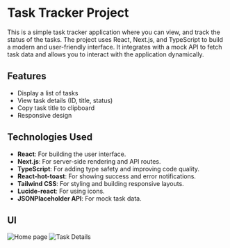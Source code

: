 # Task Tracker Project

This is a simple task tracker application where you can view, and track the status of the tasks. The project uses React, Next.js, and TypeScript to build a modern and user-friendly interface. It integrates with a mock API to fetch task data and allows you to interact with the application dynamically.

## Features

- Display a list of tasks
- View task details (ID, title, status)
- Copy task title to clipboard
- Responsive design

## Technologies Used

- **React**: For building the user interface.
- **Next.js**: For server-side rendering and API routes.
- **TypeScript**: For adding type safety and improving code quality.
- **React-hot-toast**: For showing success and error notifications.
- **Tailwind CSS**: For styling and building responsive layouts.
- **Lucide-react**: For using icons.
- **JSONPlaceholder API**: For mock task data.

## UI
![Home page](./screenshots/screen1.png)
![Task Details](./screenshots/screen2.png)



